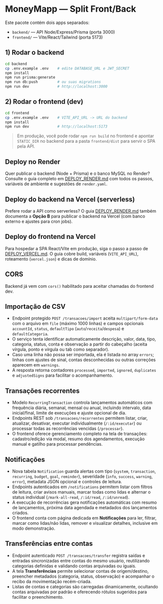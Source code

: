 # MoneyMapp — Split Front/Back

Este pacote contém dois apps separados:

- `backend/` — API Node/Express/Prisma (porta 3000)
- `frontend/` — Vite/React/Tailwind (porta 5173)

## 1) Rodar o backend
```bash
cd backend
cp .env.example .env    # edite DATABASE_URL e JWT_SECRET
npm install
npm run prisma:generate
npm run db:push         # ou suas migrations
npm run dev             # http://localhost:3000
```

## 2) Rodar o frontend (dev)
```bash
cd frontend
cp .env.example .env    # VITE_API_URL -> URL do backend
npm install
npm run dev             # http://localhost:5173
```

> Em produção, você pode rodar `npm run build` no frontend e apontar
> `STATIC_DIR` no backend para a pasta `frontend/dist` para servir o SPA pela API.

## Deploy no Render

Quer publicar o backend (Node + Prisma) e o banco MySQL no Render? Consulte o guia completo em [DEPLOY_RENDER.md](./DEPLOY_RENDER.md) com todos os passos, variáveis de ambiente e sugestões de `render.yaml`.

## Deploy do backend na Vercel (serverless)

Prefere rodar a API como serverless? O guia [DEPLOY_RENDER.md](./DEPLOY_RENDER.md) também documenta a **Opção B** para publicar o backend na Vercel (com banco externo e ajustes para cron jobs).

## Deploy do frontend na Vercel

Para hospedar a SPA React/Vite em produção, siga o passo a passo de [DEPLOY_VERCEL.md](./DEPLOY_VERCEL.md). O guia cobre build, variáveis (`VITE_API_URL`), roteamento (`vercel.json`) e dicas de domínio.

## CORS
Backend já vem com `cors()` habilitado para aceitar chamadas do frontend dev.

## Importação de CSV
- Endpoint protegido `POST /transacoes/import` aceita `multipart/form-data` com o arquivo em `file` (máximo 1000 linhas) e campos opcionais `accountId`, `status`, `defaultTipo` (`auto`/`receita`/`despesa`) e `defaultCategoria`.
- O serviço tenta identificar automaticamente descrição, valor, data, tipo, categoria, status, conta e observação a partir do cabeçalho (aceita vírgula, ponto e vírgula ou tab como separador).
- Caso uma linha não possa ser importada, ela é listada no array `errors`; linhas com ajustes de sinal, contas desconhecidas ou outras correções aparecem em `warnings`.
- A resposta retorna contadores `processed`, `imported`, `ignored`, `duplicates` e `adjustedSigns` para facilitar o acompanhamento.

## Transações recorrentes
- Modelo `RecurringTransaction` controla lançamentos automáticos com frequência diária, semanal, mensal ou anual, incluindo intervalo, data inicial/final, limite de execuções e ajuste opcional de dia.
- Endpoints REST sob `/transacoes/recorrentes` permitem listar, criar, atualizar, desativar, executar individualmente (`/:id/executar`) ou processar todas as recorrências vencidas (`/processar`).
- O frontend oferece gerenciamento completo na tela de transações: cadastro/edição via modal, resumo dos agendamentos, execução manual e gatilho para processar pendências.

## Notificações
- Nova tabela `Notification` guarda alertas com tipo (`system`, `transaction`, `recurring`, `budget`, `goal`, `reminder`), severidade (`info`, `success`, `warning`, `error`), metadata JSON opcional e controles de leitura.
- Endpoints autenticados em `/notifications` permitem listar com filtros de leitura, criar avisos manuais, marcar todas como lidas e alternar o status individual (`/mark-all-read`, `/:id/read`, `/:id/unread`).
- A execução de recorrências gera notificações automáticas com resumo de lançamentos, próxima data agendada e metadados dos lançamentos criados.
- O frontend conta com página dedicada em **Notificações** para ler, filtrar, marcar como lidas/não lidas, remover e visualizar detalhes, inclusive em modo demonstração.

## Transferências entre contas
- Endpoint autenticado `POST /transacoes/transfer` registra saídas e entradas sincronizadas entre contas do mesmo usuário, reutilizando categorias definidas e validando contas arquivadas ou iguais.
- A tela **Transferências** permite selecionar contas de origem/destino, preencher metadados (categoria, status, observação) e acompanhar o recibo da movimentação recém-criada.
- Listas de contas e categorias são carregadas dinamicamente, ocultando contas arquivadas por padrão e oferecendo rótulos sugeridos para facilitar o preenchimento.
